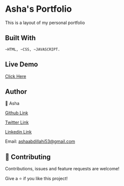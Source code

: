 # Asha's Portfolio

This is a layout of my personal portfolio

## Built With
`
~HTML,
~CSS,
~JAVASCRIPT.
`
## Live Demo
[Click Here](file:///home/asha/Desktop/Asha-s-Portfolio/index.html)

## Author
👤 Asha

[Github  Link](https://github.com/Ashah15)

[Twitter  Link](https://twitter.com/AshaAbdullahi13)

[Linkedin  Link](https://www.linkedin.com/in/ashaabdullahi/)

Email: ashaabdillahi53@gmail.com

## 🤝 Contributing
Contributions, issues and feature requests are welcome!


Give a ⭐️ if you like this project!

